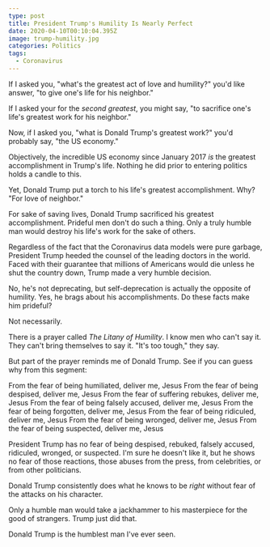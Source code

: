 ```yaml
---
type: post
title: President Trump's Humility Is Nearly Perfect
date: 2020-04-10T00:10:04.395Z
image: trump-humility.jpg
categories: Politics
tags:
  - Coronavirus
---
```

If I asked you, "what's the greatest act of love and humility?" you'd like answer, "to give one's life for his neighbor."

If I asked your for the *second greatest*, you might say, "to sacrifice one's life's greatest work for his neighbor." 

Now, if I asked you, "what is Donald Trump's greatest work?" you'd probably say, "the US economy." 

Objectively, the incredible US economy since January 2017 *is* the greatest accomplishment in Trump's life. Nothing he did prior to entering politics holds a candle to this. 

Yet, Donald Trump put a torch to his life's greatest accomplishment. Why? "For love of neighbor." 

For sake of saving lives, Donald Trump sacrificed his greatest accomplishment. Prideful men don't do such a thing. Only a truly humble man would destroy his life's work for the sake of others. 

Regardless of the fact that the Coronavirus data models were pure garbage, President Trump heeded the counsel of the leading doctors in the world. Faced with their guarantee that millions of Americans would die unless he shut the country down, Trump made a very humble decision. 

No, he's not deprecating, but self-deprecation is actually the opposite of humility. Yes, he brags about his accomplishments. Do these facts make him prideful? 

Not necessarily.

There is a prayer called *The Litany of Humility*. I know men who can't say it. They can't bring themselves to say it. "It's too tough," they say. 

But part of the prayer reminds me of Donald Trump. See if you can guess why from this segment:

From the fear of being humiliated, deliver me, Jesus
From the fear of being despised, deliver me, Jesus
From the fear of suffering rebukes, deliver me, Jesus
From the fear of being falsely accused, deliver me, Jesus
From the fear of being forgotten, deliver me, Jesus
From the fear of being ridiculed, deliver me, Jesus
From the fear of being wronged, deliver me, Jesus
From the fear of being suspected, deliver me, Jesus

President Trump has no fear of being despised, rebuked, falsely accused, ridiculed, wronged, or suspected. I'm sure he doesn't like it, but he shows no fear of those reactions, those abuses from the press, from celebrities, or from other politicians. 

Donald Trump consistently does what he knows to be *right* without fear of the attacks on his character. 

Only a humble man would take a jackhammer to his masterpiece for the good of strangers. Trump just did that. 

Donald Trump is the humblest man I've ever seen. 